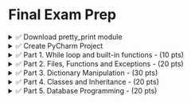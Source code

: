 # Final Exam Prep

<details>
  <summary>
    ✅ Download pretty_print module
  </summary>

  [pretty_print](https://github.com/suchialex/pretty-print/blob/main/suchi_pretty_print.py)

</details>

<details>
  <summary>
    ✅ Create PyCharm Project
  </summary>

  - Create main.py
  - Create a folder called `finalprep`
  - Inside the folder, create classes.py, functions.py and new directory called `datafiles`
  - All data files in the instructions below must be downloaded to this directory
  - In functions.py, write each of the below task in a separate function
  - Import the necessary modules in main.py and call each function as needed

</details>

<details>
  <summary>
    ✅ Part 1. While loop and built-in functions - (10 pts)
  </summary>

  <details>
    <summary>
      Practice Example 1:
    </summary>

  - Code this in function named, say, `p1_ex1()`
  - write a while loop to
    - generate a random integer between two user input values
    - you must do validation to only allow integer values
    - if this random number is the radius of a circle, calculate the area of the circle. The formula to calculate area is ![](area.JPG)
    - pi = 3.142
    - Print `The area of circle with radius {random number} m is {calculated area rounded to three decimal places} sq. m.`
    - until user presses x or X
</details>


<details>
    <summary>
      Practice Example 2:
    </summary>

  - Code this in function named, say, `p1_ex2()`
  - write a while loop to
    - generate a random float between two user input values
    - you must do validation to only allow floats greater than 0
    - if this number is the side of an equilateral triangle, calculate the area. The formula to calculate area is ![](area2.JPG)
    - print `The area of the triangle with side {random number} ft. is {calculated area rounded to two decimal places} sq. ft.`
    - until user presses 0
  </details>
</details>


  <details>
    <summary>
      ✅ Part 2. Files, Functions and Exceptions - (20 pts)
    </summary>
<details>
  
  <summary>
    Practice Example 1:
  </summary>

  - Code this in function named, say, `p2_ex1()`
  - given the [products.txt](https://github.com/suchialex/CINS3002-FinalExamPrep/blob/main/products.txt) file
  - Product Name, Product ID, Product Price, Product Category, Product Quantity one in each line, in that order
  - user will enter Product ID
  - if product ID present,
  - display all the details of that product
  and
  - modify the product price to user entered value (validate user input to be float greater than zero)
  - if not present, print `Product Not Found`
  - use Option 2
  - handle all potential exceptions
</details>


<details>
  <summary>
    Practice Example 2:
  </summary>

  - Code this in function named, say, `p2_ex2()`
  - given the [products2.txt](https://github.com/suchialex/CINS3002-FinalExamPrep/blob/main/products2.txt) file
  - Product Name, Product ID, Product Price, Product Category, Product Quantity in that order, separated by commas
  - user will enter Product ID
  - if product ID present,
  - display all the details of that product
  - modify the product quantity to a user entered value, validate user input to be an integer
  - if not present, print Product Not Found
  - use Option 3
  - handle all potential exceptions
</details>
  
  </details>


<details>
  <summary>
    ✅ Part 3. Dictionary Manipulation - (30 pts)
  </summary>

  - Code this in function named, say, `part3()`
  - Unpickle the dictionary stored in [employees.bin](https://github.com/suchialex/CINS3002-FinalExamPrep/blob/main/employees.bin) in the datafiles folder
  - Practice the following operations. You will get a different dictionary in the exam and only five operations to perform
    
  1. Change employee's name ID 4568 to Roger Stevens
  2. For emp ID 4567 add a new certification EVA-L2 taken on March 22, 2023
  3. Add a new title - SGA President - for Ang Rita (you don't know her emp ID)
  4. For all the programmers, give a salary **increment** of 5000
  Must be case in-sensitive, i.e. you have to look for Programmer or PROGRAMMER or programmer as title 
  Hint: you may have to use list comprehension to convert all the titles to lowercase
  5. Add a new certification OCPL1 for emp 4569 taken on March 10, 2023
  6. Assign the project Compete to Roger Stevens (you don't know the emp ID)
  7. For Neal Forrester, remove any previous titles and add Casual Wage Worker as the only title
  8. For anyone who has a certification that starts with OCPL1, add a title called Oracle Developer
  10. Ask the user for a certificate code and print the names of all the employees that have that certificate. Must be case-insensitive. If name is not available, print the emp ID
  11. Print the name and salaries of all the employees who are working on the project Spring Valley. Choose a nice format and alignment so they are displayed in a tabular fashion (name, left aligned over 20, salary right aligned over 8. If either name or salary not available, print -
  12. Ask user for a new certification code and date taken and add that for emp ID 4571. Cert code must be all uppercase. Assume user will give good value for data in YYYY-MM-DD format
  13. Add a new title - Developer - for an employee name entered by the user, do a case-insensitive comparison 
  14. For all the employees working on Mayfield Inc, give a 25% raise in their salary. If anyone doesn't have a salary, set their salary at 65000
  15. Add a new certification OCPL1 for all employees in the IT department (IT is case-insensitive, could be it, It, iT) taken on March 10, 2023
  16. Print the name, salary and department of all the employees with more than one certification (in a tabular fashion), if name or salary or dept not available, print -
  17. Ask the user for an employee name and a title that he wants to add to this employee and add it. First letter of each word of name and title must be uppercase
  18. For anyone who has a SCJP certification, add a title called Java Developer, must be case-insensitive search
  19. Check the dictionary for any employee who might be missing a name, and if missing, print their ID and ask the user to set a name. Make sure that name doesn't have any special characters except space and first letter of each word must be uppercase. (You may implement it in a function named validate_name, or just a while loop)
  20. Print the names of employees with salaries more than 50000, skip employees that don't have a name
  21. Ask user to enter a department and display in a tabular format names, salaries of all the people in that department. Search for department must be case-insensitive. If names or salaries not available, print -. Choose your alignment and widths.
  
  - Pickle to modified_employees.bin the datafiles folder
</details>

<details>
  <summary>
    ✅ Part 4. Classes and Inheritance - (20 pts)
  </summary>

  <details>
    <summary>
      Practice Example 1:
    </summary>

   - In `classes.py`
    - Write a class named `Person`
      - Data attributes are
        - name
        - address
        - telephone number
      - Write init to initialize these as protected attributes
      - Write get and set methods for all these attributes
    - Write a class named `Customer` that is a subclass of the `Person` class.
      - The Customer class has additional data attributes
        - Customer number
        - MailingList (this is a Boolean data attribute indicating whether the customer wishes to be on a mailing list)
      - Call parent init to initialize name, address, telephone number
      - Write init to initialize cutomer number and mailing list as private attributes
      - Write str to return all five data attributes in a good format  
    - In `functions.py`
      - Code this in function named, say, `p4_ex1()`
      - Create an object of Customer with values
        - John Cena
        - 2456 Topeka Dr, Springfield, IL
        - 8567975421
        - 4567
        - True
      - Change the name to John Rivera using the appropriate method
      - Print whether the above customer is signed up for mailing list using the appropriate get method
      - Print all the data regarding this customer
  </details>

</details>



<details>
  <summary>
    ✅ Part 5. Database Programming - (20 pts)
  </summary>

<details>
  <summary>
    Practice Example 1: Books Database
  </summary>

  - Code this in function named, say, `p5_ex1()`

  1. GET CONNECTION TO datafiles/books.db
  2. GET CURSOR for the above connection
  3. CREATING TABLE if it doesn't exist
  Table Name is  Books  
  Has four columns  
  ISBN is integer primary key  
  Book Title is String  
  Book Price is Float  
  Book Author is String  
  4. INSERT DATA INTO THE TABLE using date obtained from the following input statements
```python
  title = input("Enter the title: ")
  price = float(input("Enter the Price: "))
  author = input("Enter the Author: ")
```
  5. COMMIT CHANGES
  6. CLOSE CONNECTION
  
</details>


<details>
  <summary>
    Practice Example 2: Products Database
  </summary>

  - Code this in function named, say, `p5_ex2()`
  
  1. GET CONNECTION TO [products.db](https://github.com/suchialex/CINS3002-FinalExamPrep/blob/main/products.db)
  2. GET CURSOR for the above connection  
     ## products table has 4 columns 
  `ProdID, ProdName, ProdPrice, ProdQty`  
  
  4. RETRIEVE ALL ROWS AND PRINT THEM IN A TABLE (use your own format to fit data)  
    a. In Ascending Order of the Product Name  
    b. In Descending Order of the Product Price
  5. RETRIEVE ROWS THAT FIT A CRITERIA AND PRINT THEM  
    a. All products costing more than $30  
    b. All Products (Get just product names) with quantity more than 60
  6. AGGREGATE FUNCTIONS  
    a. Print the average price of the products in the store  
    b. Print how many total products are in the store  
    c. Print the total price of all the products in the store  
    d. Print the name and price of the most expensive product in the store (needs query inside a query, such operations will be for Bonus points only)  
    e. Print the name and price of the least expensive product in the store (needs query inside a query, such operations will be for Bonus points only)
  7. UPDATE AND PRINT HOW MANY ROWS WERE AFFECTED  
    a. Change product quantity to 10 if the product quantity is less than 10
  8. DELETE AND PRINT HOW MANY ROWS WERE AFFECTED  
    a. Delete products with price more than $90
  9. Read the file products2.txt and extract only the necessary data in the correct order and insert into the products table (the file has data elements in this order Product Name, Product ID, Product Price, Product Category, Product Quantity) 
  10. COMMIT CHANGES
  11. CLOSE CONNECTION

</details>
</details>


